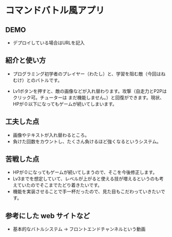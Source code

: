 # コマンドバトル風アプリ

## DEMO

  - デプロイしている場合はURLを記入

## 紹介と使い方

  - プログラミング初学者のプレイヤー（わたし）と、学習を阻む敵（今回はねむけ）とのバトルです。

  - Lv1ボタンを押すと、敵の画像などが入れ替わります。攻撃（自走力とP2Pはクリック可。チューターは まだ機能しません。）と回復ができます。現状、HPが０以下になってもゲームが続いてしまいます。

## 工夫した点

  - 画像やテキストが入れ替わるところ。
  - 負けた回数をカウントし、たくさん負けるほど強くなるというシステム。

## 苦戦した点

  - HPが０になってもゲームが続いてしまうので、そこを今後修正します。
  - Lv3までを想定していて、レベルが上がると使える技が増えるというのも考えていたのでそこまでたどり着きたいです。
  - 機能を実装させることで手一杯だったので、見た目もこだわっていきたいです。

## 参考にした web サイトなど

  - 基本的なバトルシステム → フロントエンドチャンネルという動画